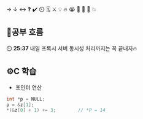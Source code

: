 → ↓ ↔ ❓ ✔️ ⏲️ 🗓️ ⚔️ 💡 🔥 😭 👏 🎵 🚨 💥

## 🧠공부 흐름
⏲️ **25:37** 내일 프록시 서버 동시성 처리까지는 꼭 끝내자🔥  

## ⚙️C 학습
- 포인터 연산
```C
int *p = NULL;
p = &z[1];
*(&z[0] + 1) += 3;        // *P = 14
```


